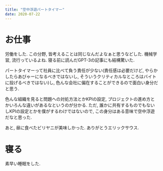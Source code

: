 ```yaml
---
title: "空中浮遊パートタイマー"
date: 2020-07-22
---
```


# お仕事
労働をした. この分野, 皆考えることは同じなんだよなぁと思うなどした. 機械学習, 流行っているよね. 寝る前に読んだGPT-3の記事にも結構驚いた.

パートタイマーって社員に比べて負う責任が少ない(責任感は必要だけど, やらかしたらあびゃーになるべきではないし, そういうクリティカルなところはバイトに投げるべきではない)し, 色んな会社に偏在することができるので面白い身分だと思う.

色んな組織を見ると問題への対処方法とかKPIの設定, プロジェクトの進め方とかいろんな違いがあるなというのが分かる. ただ, 誰かに共有するものでもないしKPIの設定とかを僕がするわけではないので, この身分はある意味で空中浮遊だなと思った.

あと, 昼に食べたビリヤニが美味しかった. ありがとうエリックサウス.

# 寝る
素早い睡眠をした.
